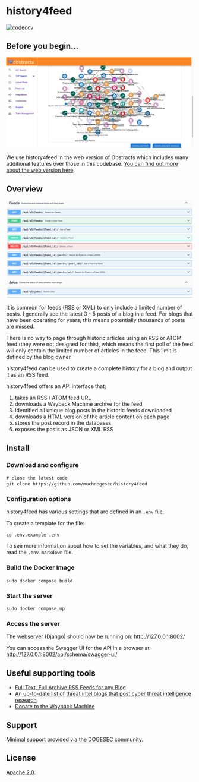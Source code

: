 # history4feed

[![codecov](https://codecov.io/gh/muchdogesec/history4feed/graph/badge.svg?token=3Z5LELB8OP)](https://codecov.io/gh/muchdogesec/history4feed)

## Before you begin...

![](docs/obstracts.png)

We use history4feed in the web version of Obstracts which includes many additional features over those in this codebase. [You can find out more about the web version here](https://www.obstracts.com/).

## Overview

![](docs/history4feed.png)

It is common for feeds (RSS or XML) to only include a limited number of posts. I generally see the latest 3 - 5 posts of a blog in a feed. For blogs that have been operating for years, this means potentially thousands of posts are missed.

There is no way to page through historic articles using an RSS or ATOM feed (they were not designed for this), which means the first poll of the feed will only contain the limited number of articles in the feed. This limit is defined by the blog owner.

history4feed can be used to create a complete history for a blog and output it as an RSS feed.

history4feed offers an API interface that;

1. takes an RSS / ATOM feed URL
2. downloads a Wayback Machine archive for the feed
3. identified all unique blog posts in the historic feeds downloaded
4. downloads a HTML version of the article content on each page
5. stores the post record in the databases
6. exposes the posts as JSON or XML RSS

## Install

### Download and configure

```shell
# clone the latest code
git clone https://github.com/muchdogesec/history4feed
```

### Configuration options

history4feed has various settings that are defined in an `.env` file.

To create a template for the file:

```shell
cp .env.example .env
```

To see more information about how to set the variables, and what they do, read the `.env.markdown` file.

### Build the Docker Image

```shell
sudo docker compose build
```

### Start the server

```shell
sudo docker compose up
```

### Access the server

The webserver (Django) should now be running on: http://127.0.0.1:8002/

You can access the Swagger UI for the API in a browser at: http://127.0.0.1:8002/api/schema/swagger-ui/

## Useful supporting tools

* [Full Text, Full Archive RSS Feeds for any Blog](https://www.dogesec.com/blog/full_text_rss_atom_blog_feeds/)
* [An up-to-date list of threat intel blogs that post cyber threat intelligence research](https://github.com/muchdogesec/awesome_threat_intel_blogs)
* [Donate to the Wayback Machine](https://archive.org/donate)

## Support

[Minimal support provided via the DOGESEC community](https://community.dogesec.com/).

## License

[Apache 2.0](/LICENSE).